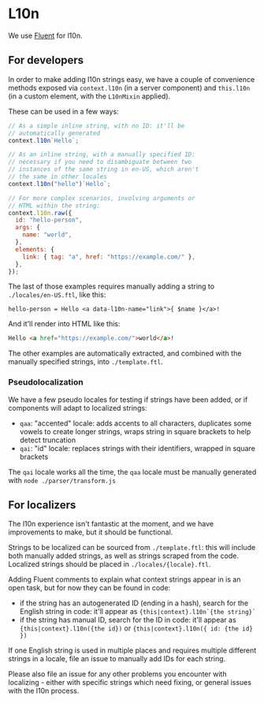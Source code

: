# L10n

We use [Fluent](https://projectfluent.org/) for l10n.

## For developers

In order to make adding l10n strings easy, we have a couple of convenience methods exposed via `context.l10n` (in a server component) and `this.l10n` (in a custom element, with the `L10nMixin` applied).

These can be used in a few ways:

```js
// As a simple inline string, with no ID: it'll be
// automatically generated
context.l10n`Hello`;

// As an inline string, with a manually specified ID:
// necessary if you need to disambiguate between two
// instances of the same string in en-US, which aren't
// the same in other locales
context.l10n("hello")`Hello`;

// For more complex scenarios, involving arguments or
// HTML within the string:
context.l10n.raw({
  id: "hello-person",
  args: {
    name: "world",
  },
  elements: {
    link: { tag: "a", href: "https://example.com/" },
  },
});
```

The last of those examples requires manually adding a string to `./locales/en-US.ftl`, like this:

```ftl
hello-person = Hello <a data-l10n-name="link">{ $name }</a>!
```

And it'll render into HTML like this:

```html
Hello <a href="https://example.com/">world</a>!
```

The other examples are automatically extracted, and combined with the manually specified strings, into `./template.ftl`.

### Pseudolocalization

We have a few pseudo locales for testing if strings have been added, or if components will adapt to localized strings:

- `qaa`: "accented" locale: adds accents to all characters, duplicates some vowels to create longer strings, wraps string in square brackets to help detect truncation
- `qai`: "id" locale: replaces strings with their identifiers, wrapped in square brackets

The `qai` locale works all the time, the `qaa` locale must be manually generated with `node ./parser/transform.js`

## For localizers

The l10n experience isn't fantastic at the moment, and we have improvements to make, but it should be functional.

Strings to be localized can be sourced from `./template.ftl`: this will include both manually added strings, as well as strings scraped from the code. Localized strings should be placed in `./locales/{locale}.ftl`.

Adding Fluent comments to explain what context strings appear in is an open task, but for now they can be found in code:

- if the string has an autogenerated ID (ending in a hash), search for the English string in code: it'll appear as `` {this|context}.l10n`{the string}` ``
- if the string has manual ID, search for the ID in code: it'll appear as `{this|context}.l10n({the id})` or `{this|context}.l10n({ id: {the id} })`

If one English string is used in multiple places and requires multiple different strings in a locale, file an issue to manually add IDs for each string.

Please also file an issue for any other problems you encounter with localizing - either with specific strings which need fixing, or general issues with the l10n process.
